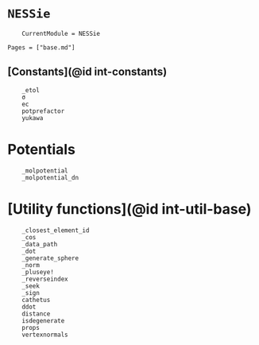 # `NESSie`
```@meta
    CurrentModule = NESSie
```

```@index
Pages = ["base.md"]
```

## [Constants](@id int-constants)
```@docs
    _etol
    σ
    ec
    potprefactor
    yukawa
```

# Potentials
```@docs
    _molpotential
    _molpotential_dn
```

# [Utility functions](@id int-util-base)
```@docs
    _closest_element_id
    _cos
    _data_path
    _dot
    _generate_sphere
    _norm
    _pluseye!
    _reverseindex
    _seek
    _sign
    cathetus
    ddot
    distance
    isdegenerate
    props
    vertexnormals
```
